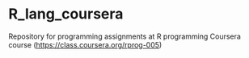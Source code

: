 R_lang_coursera
===============

Repository for programming assignments at R programming Coursera course (https://class.coursera.org/rprog-005)
